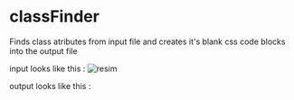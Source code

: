 # classFinder
Finds class atributes from input file and creates it's blank css code blocks into the output file 

input looks like this : ![resim](https://user-images.githubusercontent.com/120812260/216043860-862aa427-15ba-484a-85b6-343d51f17234.png)

output looks like this : 
